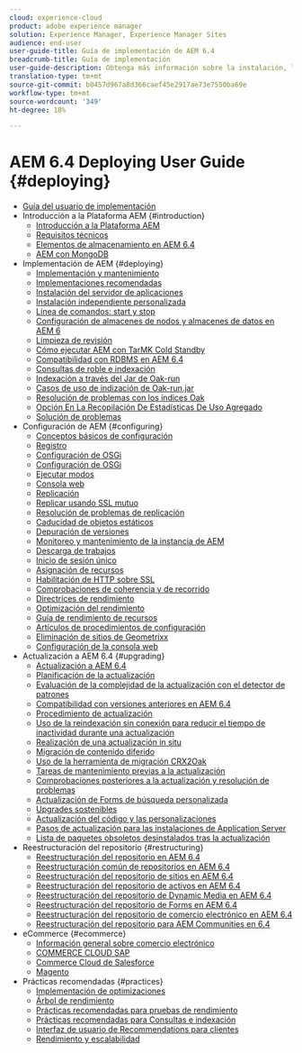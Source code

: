 ```yaml
---
cloud: experience-cloud
product: adobe experience manager
solution: Experience Manager, Experience Manager Sites
audience: end-user
user-guide-title: Guía de implementación de AEM 6.4
breadcrumb-title: Guía de implementación
user-guide-description: Obtenga más información sobre la instalación, la implementación y la arquitectura de Adobe Experience Manager 6.4, incluida nuestra implementación en la nube de Adobe Managed Services.
translation-type: tm+mt
source-git-commit: b0457d967a8d366caef45e2917ae73e7550ba69e
workflow-type: tm+mt
source-wordcount: '349'
ht-degree: 18%

---
```



# AEM 6.4 Deploying User Guide {#deploying}

+ [Guía del usuario de implementación](home.md)
+ Introducción a la Plataforma AEM {#introduction}
   + [Introducción a la Plataforma AEM](platform.md)
   + [Requisitos técnicos](technical-requirements.md)
   + [Elementos de almacenamiento en AEM 6.4](storage-elements-in-aem-6.md)
   + [AEM con MongoDB](aem-with-mongodb.md)
+ Implementación de AEM {#deploying}
   + [Implementación y mantenimiento](deploy.md)
   + [Implementaciones recomendadas](recommended-deploys.md)
   + [Instalación del servidor de aplicaciones](application-server-install.md)
   + [Instalación independiente personalizada](custom-standalone-install.md)
   + [Línea de comandos: start y stop](command-line-start-and-stop.md)
   + [Configuración de almacenes de nodos y almacenes de datos en AEM 6](data-store-config.md)
   + [Limpieza de revisión](revision-cleanup.md)
   + [Cómo ejecutar AEM con TarMK Cold Standby](tarmk-cold-standby.md)
   + [Compatibilidad con RDBMS en AEM 6.4](rdbms-support-in-aem.md)
   + [Consultas de roble e indexación](queries-and-indexing.md)
   + [Indexación a través del Jar de Oak-run](indexing-via-the-oak-run-jar.md)
   + [Casos de uso de indización de Oak-run.jar](oak-run-indexing-usecases.md)
   + [Resolución de problemas con los índices Oak](troubleshooting-oak-indexes.md)
   + [Opción En La Recopilación De Estadísticas De Uso Agregado](opt-in-aggregated-usage-statistics.md)
   + [Solución de problemas](troubleshooting.md)
+ Configuración de AEM {#configuring}
   + [Conceptos básicos de configuración](configuring.md)
   + [Registro](configure-logging.md)
   + [Configuración de OSGi](configuring-osgi.md)
   + [Configuración de OSGi](osgi-configuration-settings.md)
   + [Ejecutar modos](configure-runmodes.md)
   + [Consola web](web-console.md)
   + [Replicación](replication.md)
   + [Replicar usando SSL mutuo](mssl-replication.md)
   + [Resolución de problemas de replicación](troubleshoot-rep.md)
   + [Caducidad de objetos estáticos](expiration-static-objects.md)
   + [Depuración de versiones](version-purging.md)
   + [Monitoreo y mantenimiento de la instancia de AEM](monitoring-and-maintaining.md)
   + [Descarga de trabajos](offloading.md)
   + [Inicio de sesión único](single-sign-on.md)
   + [Asignación de recursos](resource-mapping.md)
   + [Habilitación de HTTP sobre SSL](/help/sites-administering/ssl-by-default.md)
   + [Comprobaciones de coherencia y de recorrido](consistency-check.md)
   + [Directrices de rendimiento](performance-guidelines.md)
   + [Optimización del rendimiento](configuring-performance.md)
   + [Guía de rendimiento de recursos](assets-performance-sizing.md)
   + [Artículos de procedimientos de configuración](ht-deploy.md)
   + [Eliminación de sitios de Geometrixx](removing-the-geometrixx-sites.md)
   + [Configuración de la consola web](configuring-web-console.md)
+ Actualización a AEM 6.4 {#upgrading}
   + [Actualización a AEM 6.4](upgrade.md)
   + [Planificación de la actualización](upgrade-planning.md)
   + [Evaluación de la complejidad de la actualización con el detector de patrones](pattern-detector.md)
   + [Compatibilidad con versiones anteriores en AEM 6.4](backward-compatibility.md)
   + [Procedimiento de actualización](upgrade-procedure.md)
   + [Uso de la reindexación sin conexión para reducir el tiempo de inactividad durante una actualización](upgrade-offline-reindexing.md)
   + [Realización de una actualización in situ](in-place-upgrade.md)
   + [Migración de contenido diferido](lazy-content-migration.md)
   + [Uso de la herramienta de migración CRX2Oak](using-crx2oak.md)
   + [Tareas de mantenimiento previas a la actualización](pre-upgrade-maintenance-tasks.md)
   + [Comprobaciones posteriores a la actualización y resolución de problemas](post-upgrade-checks-and-troubleshooting.md)
   + [Actualización de Forms de búsqueda personalizada](upgrading-custom-search-forms.md)
   + [Upgrades sostenibles](sustainable-upgrades.md)
   + [Actualización del código y las personalizaciones](upgrading-code-and-customizations.md)
   + [Pasos de actualización para las instalaciones de Application Server](app-server-upgrade.md)
   + [Lista de paquetes obsoletos desinstalados tras la actualización](obsolete-bundles.md)
+ Reestructuración del repositorio {#restructuring}
   + [Reestructuración del repositorio en AEM 6.4](repository-restructuring.md)
   + [Reestructuración común de repositorios en AEM 6.4](all-repository-restructuring-in-aem-6-4.md)
   + [Reestructuración del repositorio de sitios en AEM 6.4](sites-repository-restructuring-in-aem-6-4.md)
   + [Reestructuración del repositorio de activos en AEM 6.4](assets-repository-restructuring-in-aem-6-4.md)
   + [Reestructuración del repositorio de Dynamic Media en AEM 6.4](dynamicmedia-repository-restructuring-in-aem-6-4.md)
   + [Reestructuración del repositorio de Forms en AEM 6.4](forms-repository-restructuring-in-aem-6-4.md)
   + [Reestructuración del repositorio de comercio electrónico en AEM 6.4](ecommerce-repository-restructuring-in-aem-6-4.md)
   + [Reestructuración del repositorio para AEM Communities en 6.4](communities-repository-restructuring-in-aem-6-4.md)
+ eCommerce {#ecommerce}
   + [Información general sobre comercio electrónico](ecommerce.md)
   + [COMMERCE CLOUD SAP](sap-commerce-cloud.md)
   + [Commerce Cloud de Salesforce](https://github.com/adobe/commerce-salesforce)
   + [Magento](https://www.adobe.io/apis/experiencecloud/commerce-integration-framework/integrations.html#!AdobeDocs/commerce-cif-documentation/master/integrations/02-AEM-Magento.md)
+ Prácticas recomendadas   {#practices}
   + [Implementación de optimizaciones](best-practices.md)
   + [Árbol de rendimiento](performance-tree.md)
   + [Prácticas recomendadas para pruebas de rendimiento](best-practices-for-performance-testing.md)
   + [Prácticas recomendadas para Consultas e indexación](best-practices-for-queries-and-indexing.md)
   + [Interfaz de usuario de Recommendations para clientes](ui-recommendations.md)
   + [Rendimiento y escalabilidad](performance.md)


<!--

To be removed:
[Quickstart for AEM Screens](setting-up-a-basic-project-screens.md)
[Device Control Center](device-control-center.md)
[repository-restructuring-in-aem64](repository-restructuring-in-aem64.md)
[Web Console] (configuring-web-console.md)
[Configuring and Deploying AEM Screens](configuring-screens-introduction.md)
[Kickstart Guide](kickstart-for-aem-screens.md)
/help/sites/deploying/using/performance-lp.md
/help/sites-deploying/do-not-delete-performance-guidelines-pdf.md
/help/sites-deploying/removing-the-geometrixx-sites.md
/help/sites-deploying/consistency-check.md

Redirects:
[(Enabling HTTP Over SSL)](config-ssl.md) redirect to /content/help/en/experience-manager/6-4/sites-administering/ssl-by-default
-->
